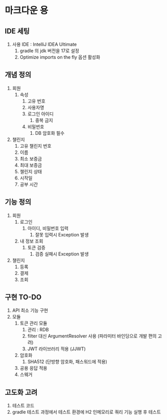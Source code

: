 # 마크다운 용

## IDE 세팅
1. 사용 IDE : IntelliJ IDEA Ultimate
   1. gradle 의 jdk 버전을 17로 설정
   2. Optimize imports on the fly 옵션 활성화

## 개념 정의

1. 회원
    1. 속성
        1. 고유 번호
        2. 사용자명
        3. 로그인 아이디
            1. 중복 금지
        4. 비밀번호
            1. DB 암호화 필수
2. 챌린지
    1. 고유 챌린지 번호
    2. 이름
    3. 최소 보증금
    4. 최대 보증금
    5. 챌린지 상태
    6. 시작일
    7. 공부 시간


## 기능 정의

1. 회원
    1. 로그인
        1. 아이디, 비밀번호 입력
            1. 잘못 입력시 Exception 발생
    2. 내 정보 조회
        1. 토큰 검증
            1. 검증 실패시 Exception 발생
2. 챌린지
    1. 등록
    2. 결제
    3. 조회

## 구현 TO-DO

1. API 최소 기능 구현
2. 모듈
   1. 토큰 관리 모듈
      1. 관리 : RDB
      2. filter 대신 ArgumentResolver 사용 (파라미터 바인딩으로 개발 편의 고려)
      3. JWT 라이브러리 적용 (JJWT)
   2. 암호화
      1. SHA512 (단방향 암호화, 패스워드에 적용)
   3. 공용 응답 적용
   4. 스웨거

## 고도화 고려
1. 테스트 코드
2. gradle 테스트 과정에서 테스트 환경에 H2 인메모리로 쿼리 기능 실행 후 테스트